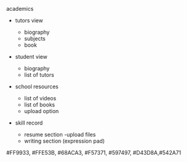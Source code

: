 academics

- tutors view
  - biography
  - subjects
  - book
    
- student view
  - biography
  - list of tutors  
    
- school resources
  - list of videos
  - list of books
  - upload option 
    
- skill record
    - resume section
    -upload files
    - writing section (expression pad)
  
#FF9933, #FFE53B, #68ACA3, #F57371, #597497, #D43D8A,#542A71
  
